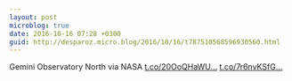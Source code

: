 ```yaml
---
layout: post
microblog: true
date: 2016-10-16 07:28 +0300
guid: http://desparoz.micro.blog/2016/10/16/t787510568596930560.html
---
```

Gemini Observatory North via NASA [t.co/20OoQHaWU...](https://t.co/20OoQHaWUe) [t.co/7r6nvKSfG...](https://t.co/7r6nvKSfGq)
